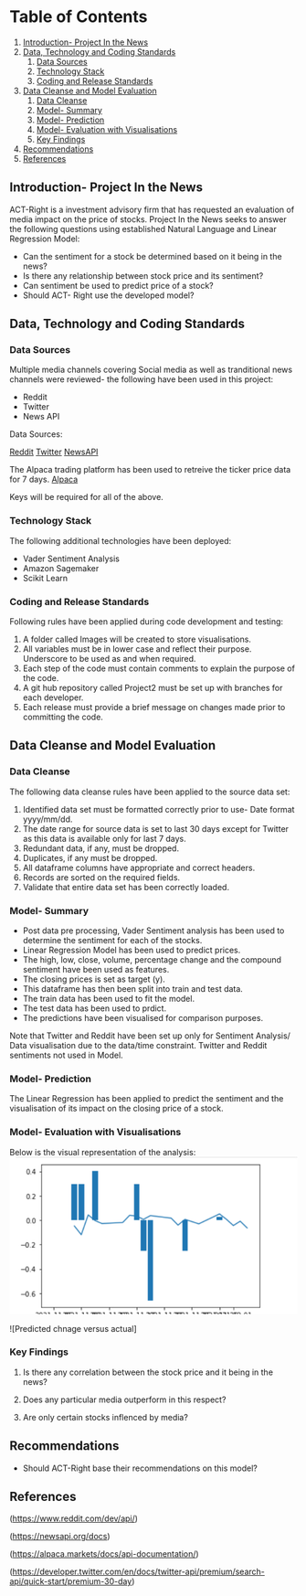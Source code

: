 # Table of Contents
1. [Introduction- Project In the News](#Introduction)
2. [Data, Technology and Coding Standards](#Paragraph1)
   1. [Data Sources](#SubParagraph1)
   2. [Technology Stack](#Subparagraph2) 
   3. [Coding and Release Standards](#Subparagraph3)
3. [Data Cleanse and Model Evaluation](#Paragraph2)
   1. [Data Cleanse](#SubParagraph4)
   2. [Model- Summary](#SubParagraph5)
   3. [Model- Prediction](#Subparagraph6) 
   4. [Model- Evaluation with Visualisations](#Subparagraph7)
   5. [Key Findings](#Subparagraph8)   
4. [Recommendations](#Paragraph3)
5. [References](#Paragraph4)

<div style="page-break-after: always;"></div>

## Introduction- Project In the News <a name="Introduction"></a>

ACT-Right is a investment advisory firm that has requested an evaluation of media impact on the price of stocks. Project In the News seeks to answer the following questions using established Natural Language and Linear Regression Model:

- Can the sentiment for a stock be determined based on it being in the news?
- Is there any relationship between stock price and its sentiment? 
- Can sentiment be used to predict price of a stock?
- Should ACT- Right use the developed model?

## Data, Technology and Coding Standards <a name="paragraph1"></a>
### Data Sources <a name="subparagraph1"></a>

Multiple media channels covering Social media as well as tranditional news channels were reviewed- the following have been used in this project:

- Reddit
- Twitter
- News API 

Data Sources:

[Reddit](https://www.reddit.com/dev/api/)
[Twitter](?)
[NewsAPI](https://newsapi.org/docs)

The Alpaca trading platform has been used to retreive the ticker price data for 7 days.
[Alpaca](https://alpaca.markets/docs/api-documentation/)

Keys will be required for all of the above.

### Technology Stack <a name="subparagraph2"></a>

The following additional technologies have been deployed:
- Vader Sentiment Analysis
- Amazon Sagemaker
- Scikit Learn


### Coding and Release Standards <a name="subparagraph3"></a>

Following rules have been applied during code development and testing:
1. A folder called Images will be created to store visualisations.
2. All variables must be in lower case and reflect their purpose. Underscore to be used as and when required. 
4. Each step of the code must contain comments to explain the purpose of the code.
5. A git hub repository called Project2 must be set up with branches for each developer.
6. Each release must provide a brief message on changes made prior to committing the code.

## Data Cleanse and Model Evaluation <a name="paragraph2"></a>
### Data Cleanse <a name="subparagraph4"></a>

The following data cleanse rules have been applied to the source data set:

1. Identified data set must be formatted correctly prior to use- Date format yyyy/mm/dd.
2. The date range for source data is set to last 30 days except for Twitter as this data is available only for last 7 days.
3. Redundant data, if any, must be dropped.
4. Duplicates, if any must be dropped.
5. All dataframe columns have appropriate and correct headers.
6. Records are sorted on the required fields.
7. Validate that entire data set has been correctly loaded.

### Model- Summary <a name="subparagraph5"></a>

- Post data pre processing, Vader Sentiment analysis has been used to determine the sentiment for each of the stocks. 
- Linear Regression Model has been used to predict prices.
- The high, low, close, volume, percentage change and the compound sentiment have been used as features.
- The closing prices is set as target (y).
- This dataframe has then been split into train and test data.
- The train data has been used to fit the model.
- The test data has been used to prdict.
- The predictions have been visualised for comparison purposes.

Note that Twitter and Reddit have been set up only for Sentiment Analysis/ Data visualisation due to the data/time constraint. Twitter and Reddit sentiments not used in Model.

### Model- Prediction <a name="subparagraph6"></a>
The Linear Regression has been applied to predict the sentiment and the visualisation of its impact on the closing price of a stock.


### Model- Evaluation with Visualisations <a name="subparagraph7"></a>

Below is the visual representation of the analysis:
![NewsAPI Sentiment versus Percent Change](https://github.com/chapmanmong/Project2/blob/main/NewsAPI%20Sentiment%20versus%20percent%20change.PNG)

![Predicted chnage versus actual]


### Key Findings <a name="subparagraph8"></a>

1. Is there any correlation between the stock price and it being in the news? 


2. Does any particular media outperform in this respect?


3. Are only certain stocks inflenced by media? 



## Recommendations <a name="paragraph3"></a>

- Should ACT-Right base their recommendations on this model?


## References <a name="paragraph4"></a>
(https://www.reddit.com/dev/api/)

(https://newsapi.org/docs)

(https://alpaca.markets/docs/api-documentation/)

(https://developer.twitter.com/en/docs/twitter-api/premium/search-api/quick-start/premium-30-day)

